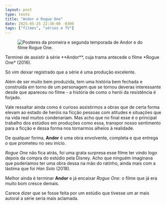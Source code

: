 ```yaml
---
layout: post
type: texto
title: "Andor e Rogue One"
date: 2025-05-25 22:30:00 -0300
tags: ["filmes", "séries e TV"]
---
```

<figure class="foto-post">
    <img src="{{ site.baseurl }}/assets/fotos/2025/05/Andor e Rogue One.jpg" alt="Posteres da promeira e segunda temporada de Andor e do filme Rogue One." title="Andor e Rogue One">
</figure>
Terminei de assistir à série **Andor**, cuja trama antecede o filme *Rogue One* (2016).  

Só vim deixar registrado que a série é uma produção excelente.  

Além de ser muito bem produzida, tem uma história bem fechada e construída em torno de um personagem que se tornou deveras interessante desde que apareceu no filme - a história de como o herói da resistência é forjado.  

Vale ressaltar ainda como é curioso assistirmos a obras que de certa forma elevam ao estado de heróis na ficção pessoas com atitudes e situações que na vida real muitos condenariam. Mas acho que no final esse é o principal trabalho dos estúdios em produções como essa, transpor nosso sentimento para a ficção e dessa forma nos tornarmos alheios à realidade.  

De qualquer forma, **Andor** é uma obra envolvente, completa e que entrega o que prometeu no seu início.  

*Rogue One* não fica atrás, foi uma grata surpresa esse filme ter vindo logo depois da compra do estúdio pela Disney. Acho que ninguém imaginava que poderíamos ter uma obra dessa na mão do ratinho, ainda mais com a lástima que foi *Han Solo* (2018).

Melhor ainda é terminar **Andor** e já encaixar *Rogue One*: o filme que já era muito bom cresce demais.  

Carece dizer que se fosse feita por um estúdio que tivesse um ar mais autoral a série seria mais aclamada.
